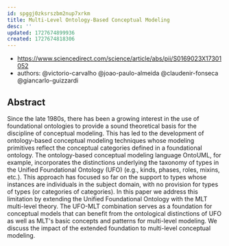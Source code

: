 ```yaml
---
id: spggj0zksrszbm2nup7xrkm
title: Multi-Level Ontology-Based Conceptual Modeling
desc: ''
updated: 1727674899936
created: 1727674818306
---
```


- https://www.sciencedirect.com/science/article/abs/pii/S0169023X17301052
- authors: @victorio-carvalho @joao-paulo-almeida @claudenir-fonseca @giancarlo-guizzardi

## Abstract

Since the late 1980s, there has been a growing interest in the use of foundational ontologies to provide a sound theoretical basis for the discipline of conceptual modeling. This has led to the development of ontology-based conceptual modeling techniques whose modeling primitives reflect the conceptual categories defined in a foundational ontology. The ontology-based conceptual modeling language OntoUML, for example, incorporates the distinctions underlying the taxonomy of types in the Unified Foundational Ontology (UFO) (e.g., kinds, phases, roles, mixins, etc.). This approach has focused so far on the support to types whose instances are individuals in the subject domain, with no provision for types of types (or categories of categories). In this paper we address this limitation by extending the Unified Foundational Ontology with the MLT multi-level theory. The UFO-MLT combination serves as a foundation for conceptual models that can benefit from the ontological distinctions of UFO as well as MLT's basic concepts and patterns for multi-level modeling. We discuss the impact of the extended foundation to multi-level conceptual modeling.

